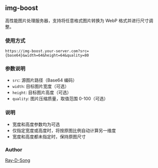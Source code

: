 ## img-boost

高性能图片处理服务器，支持将任意格式图片转换为 WebP 格式并进行尺寸调整。

### 使用方式

```
https://img-boost.your-server.com?src={base64}&width=64&height=64&quality=80
```

### 参数说明

* `src`: 源图片路径（Base64 编码）
* `width`: 目标图片宽度（可选）
* `height`: 目标图片高度（可选）
* `quality`: 图片压缩质量，取值范围 0-100（可选）

### 说明

* 宽度和高度参数均为可选
* 仅指定宽度或高度时，将按原图比例自动计算另一维度
* 宽度和高度都未指定时，保持原图尺寸

### Author

[Ray-D-Song](https://github.com/ray-d-song)
